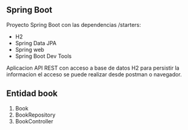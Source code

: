 ## Spring Boot

Proyecto Spring Boot con las dependencias /starters:

* H2
* Spring Data JPA
* Spring web
* Spring Boot Dev Tools


Aplicacion API REST con acceso a base de datos  H2  para persistir la informacion
el acceso  se puede  realizar  desde postman o navegador.
 
## Entidad book

1. Book
2. BookRepository
3. BookController
